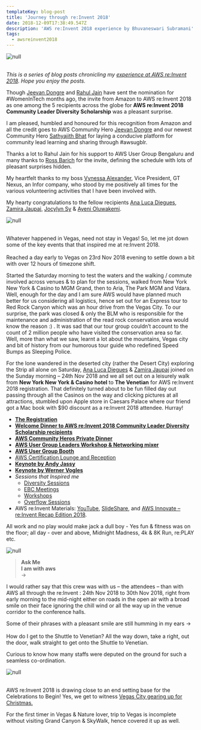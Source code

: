 ```yaml
---
templateKey: blog-post
title: 'Journey through re:Invent 2018'
date: 2018-12-09T17:38:49.547Z
description: 'AWS re:Invent 2018 experience by Bhuvaneswari Subramani'
tags:
  - awsreinvent2018
---
```

![null](/img/reinvent.png)

\
_This is a series of blog posts chronicling my _[_experience at AWS re:Invent 2018_](https://www.awsugblr.in/tags/awsreinvent-2018/)_. Hope you enjoy the posts._

Though [Jeevan Dongre](https://www.linkedin.com/in/sathyabhat/) and [Rahul Jain](https://www.linkedin.com/in/rahrj/) have sent the nomination for #WomenInTech months ago, the invite from Amazon to AWS re:Invent 2018 as one among the 5 recipients across the globe for **AWS re:Invent  2018 Community Leader Diversity Scholarship** was a pleasant surprise.

I am pleased, humbled and honoured for this recognition from Amazon and all the credit goes to AWS Community Hero [Jeevan Dongre](https://www.linkedin.com/in/sathyabhat/) and our newest Community Hero [Sathyajith Bhat](https://www.linkedin.com/in/sathyabhat/) for laying a conducive platform for community lead learning and sharing through #awsugblr.

Thanks a lot to Rahul Jain for his support to AWS User Group Bengaluru and many thanks to [Ross Barich](https://www.linkedin.com/in/rossbarich/) for the invite, defining the schedule with lots of pleasant surprises hidden.

My heartfelt thanks to my boss [Vynessa Alexander](https://www.linkedin.com/in/vynessa-alexander-5742029/), Vice President, GT Nexus, an Infor company, who stood by me positively all times for the various volunteering activities that I have been involved with.

My hearty congratulations to the fellow recipients [Ana Luca Diegues](https://www.linkedin.com/in/anluca/), [Zamira Jaupaj](https://www.linkedin.com/in/zamirajaupaj/),  [Jocylyn Sy](https://www.linkedin.com/in/jocylynsy/) & [Ayeni Oluwakemi](https://www.linkedin.com/in/ayenioluwakemi/). 

![null](/img/we_4.png)

\
Whatever happened in Vegas, need not stay in Vegas! So, let me jot down some of the key events that that inspired me at re:Invent 2018. \
\
Reached a day early to Vegas on 23rd Nov 2018 evening to settle down a bit with over 12 hours of timezone shift. 

Started the Saturday morning to test the waters and the walking / commute involved across venues & to plan for the sessions, walked from New York New York & Casino to MGM Grand, then to Aria, The Park MGM and Vdara. \
Well, enough for the day and I am sure AWS would have planned much better for us considering all logistics, hence set out for an Express tour to Red Rock Canyon which was an hour drive from the Vegas City. To our surprise, the park was closed & only the BLM who is responsible for the maintenance and administration of the read rock conservation area would know the reason :) . It was sad that our tour group couldn’t account to the count of 2 million people who have visited the conservation area so far. Well, more than what we saw, learnt a lot about the mountains, Vegas city and bit of history from our humorous tour guide who redefined Speed Bumps as Sleeping Police. 

For the lone wandered in the deserted city (rather the Desert City) exploring the Strip all alone on Saturday, [Ana Luca Diegues](https://www.linkedin.com/in/anluca/) & [Zamira Jaupaj](https://www.linkedin.com/in/zamirajaupaj/) joined on the Sunday morning – 24th Nov 2018 and we all set out on a leisurely walk from **New York New York & Casino hotel** to **The Venetian** for AWS re:Invent 2018 registration. That definitely turned about to be fun filled day out passing through all the Casinos on the way and clicking pictures at all attractions, stumbled upon Apple store in Caesars Palace where our friend got a Mac book with $90 discount as a re:Invent 2018 attendee. Hurray!

* **[The Registration](https://www.awsugblr.in/blog/2018-12-03-awsreinvent2018-the-registration/)**
* **[Welcome Dinner to AWS re:Invent 2018 Community Leader Diversity Scholarship recipients](https://www.awsugblr.in/blog/2018-12-04-welcome-dinner-to-aws-re-invent-2018-community-leader-diversity-scholarship-recipients/)**
* **[AWS Community Heros Private Dinner](https://www.awsugblr.in/blog/2018-12-04-awsreinvent2018-aws-community-hero-private-dinner)**
* **[AWS User Group Leaders Workshop & Networking mixer](https://www.awsugblr.in/blog/2018-12-04-aws-user-group-leader-workshop-networking-mixer/)**
* **[AWS User Group Booth](https://www.awsugblr.in/blog/2018-12-05-aws-user-group-booth-re-invent-2018/)**
* [AWS Certification Lounge and Reception](https://www.awsugblr.in/blog/2018-12-06-aws-certification-lounge-reception/)
* **[Keynote by Andy Jassy](https://www.awsugblr.in/blog/2018-12-05-keynotes-by-andy-jassy/)**
* **[Keynote by Werner Vogles](https://www.awsugblr.in/blog/2018-12-07-keynotes-by-werner-vogles/)**
* _Sessions that Inspired me_
  * [Diversity Sessions](https://www.awsugblr.in/blog/2018-12-07-diversity-sessions/)
  * [EBC Meetings](https://www.awsugblr.in/blog/2018-12-08-ebc-meetings/)
  * [Workshops](https://www.awsugblr.in/blog/2018-12-07-workshops-re-invent/)
  * [Overflow Sessions](https://www.awsugblr.in/blog/2018-12-08-overflow-sessions/)
* AWS re:Invent Materials: [YouTube](http://email.awscloud.com/z0dh0tO005pZkyADTHPaM00), [SlideShare](http://email.awscloud.com/dc/GVGLfW5g51qPvDuAmPbVxdXVEfnydb9ETgzGRUk95dKPRnyK8MCBhJ3QQBYdvbN52w9zW9szLoXsFH0JfRfmSn_gWiN8w8_H5mxg2isYuf4kj1PFKqJkhZLQ3ZzFEBDQ4iNpcxrkMVbB0HN8ushWBwVfg9aUfaOCM3Pmo-PkXHn_uH_DHOz_o2djB2sVF3QhwZH_9ItmFR6QGsbQpGf6HrR4SVqoWRpKjN_1TkD-COW-Bnm3XYqOnovqpb8R4xoojw3gyQO0ZXQDV9iq7F2bLiiEEmPmtRQpB8RUvqoQ9sdvq5CUGd1yoYJwkzLY0XdnRat8rvjc1pb-fdIXNEZ00qtPYbifOMrueh8HSq9vmun6aVd4f3_v0AsOiHyTKvjwMpqYHrGxCv2-O1jjFlm84g==/GDZ0MA00hOpxT0tO05a0Hkd), and [AWS Innovate – re:Invent Recap Edition 2018](http://email.awscloud.com/dc/KwqiTCOQ16Q1JCi3MdelDyHAKeItgqZUunjYV4gcYUA5jF0OcjHEWkYdJEmNoxrXefnGJNjIffg3B4gsObv0ffU14ZW0jMefA2mIo5LJera4Pm5_-PndZOn9DhE6b70JmO8iMn0JarYPWyCtSjb1r6948N5Df1jlJxrR3BVcR1ZiMQ7HDSYL4VGodPFtCcdevqlDtnG7gZTwSEWtUumyHiK2g7BS7wYJvci6rP2LdU9Rbk8PgzJlmVqGDpcXyZrmB_ktttiUk_41EuGnn-lr9FRmwNgsJ7ll7VtUKJ7E2nMV0zayev83vipekl0Y0rX15bofIXisOvVs89-3Md5AvXhwsz2fXBBn3e4Fggvh5y0SjAakXgODGs2Acr470MQI/GDZ0MA00hOpxT0tO05a0Hkd).

All work and no play would make jack a dull boy - Yes fun & fitness was on the floor; all day - over and above, Midnight Madness, 4k & 8K Run, re:PLAY etc.

![null](/img/games.png)

> **Ask Me**\
> **I am with aws**\
> ->

I would rather say that this crew was with us – the attendees – than with AWS all through the re:Invent : 24th Nov 2018 to 30th Nov 2018, right from early morning to the mid-night either on roads in the open air with a broad smile on their face ignoring the chill wind or all the way up in the venue corridor to the conference halls.

Some of their phrases with a pleasant smile are still humming in my ears -> \
\
How do I get to the Shuttle to Venetian?
All the way down, take a right, out the door, walk straight to get onto the Shuttle to Venetian. 

Curious to know how many staffs were deputed on the ground for such a seamless co-ordination.

![null](/img/askme.png)

\
AWS re:Invent 2018 is drawing close to an end setting base for the Celebrations to Begin! Yes, we get to witness [Vegas City gearing up for Christmas.](https://www.awsugblr.in/blog/2018-12-07-vegas-city-gearing-up-for-christmas/)

For the first timer in Vegas & Nature lover, trip to Vegas is incomplete without visiting Grand Canyon & SkyWalk, hence covered it up as well.
